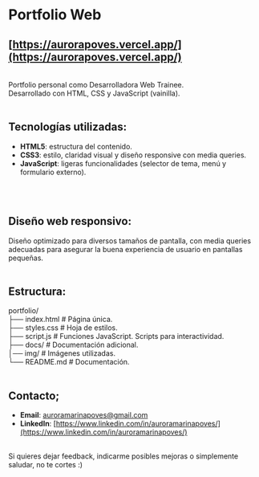 # Portfolio Web
## [https://aurorapoves.vercel.app/](https://aurorapoves.vercel.app/)
<br>
Portfolio personal como Desarrolladora Web Trainee. <br>
Desarrollado con HTML, CSS y JavaScript (vainilla).
<br>
<br>

## Tecnologías utilizadas:

- **HTML5**: estructura del contenido.
- **CSS3**: estilo, claridad visual y diseño responsive con media queries.
- **JavaScript**: ligeras funcionalidades (selector de tema, menú y formulario externo).
<br>
<br>

## Diseño web responsivo:

Diseño optimizado para diversos tamaños de pantalla, con media queries adecuadas para asegurar la buena experiencia de usuario en pantallas pequeñas.
<br>
<br>

## Estructura:

portfolio/ <br>
├── index.html # Página única. <br>
├── styles.css # Hoja de estilos. <br>
├── script.js # Funciones JavaScript. Scripts para interactividad. <br>
├── docs/ # Documentación adicional. <br>
│── img/ # Imágenes utilizadas.<br>
└── README.md # Documentación.
<br>
<br>

##  Contacto;

- **Email**: [auroramarinapoves@gmail.com](mailto:auroramarinapoves@gmail.com)
- **LinkedIn**: [https://www.linkedin.com/in/auroramarinapoves/](https://www.linkedin.com/in/auroramarinapoves/)
<br>
Si quieres dejar feedback, indicarme posibles mejoras o simplemente saludar, no te cortes :)


